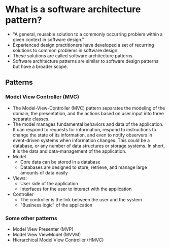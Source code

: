 # What is a software architecture pattern?
- "A general, reusable solution to a commonly occurring problem within a given context in software design."
- Experienced design practitioners have developed a set of recurring solutions to common problems in software design.
- These solutions are called software architecture patterns.
- Software architecture patterns are similar to software design patterns but have a broader scope.
## Patterns
### Model View Controller (MVC)
- The Model-View-Controller (MVC) pattern separates the modeling of the domain, the presentation, and the actions based on user input into three separate classes.
- The model manages fundamental behaviors and data of the application. It can respond to requests for information, respond to instructions to change the state of its information, and even to notify observers in event-driven systems when information changes. This could be a database, or any number of data structures or storage systems. In short, it is the data and data-management of the application.
- Model
  - Core data can be stored in a database
  -  Databases are designed to store, retrieve, and manage large amounts of data easily
- Views:
  - User side of the application
  - Interfaces for the user to interact with the application
- Controller
  - The controller is the link between the user and the system
  - "Business logic" of the application
### Some other patterns
- Model View Presenter (MVP)
- Model View ViewModel (MVVM)
- Hierarchical Model View Controller (HMVC)

